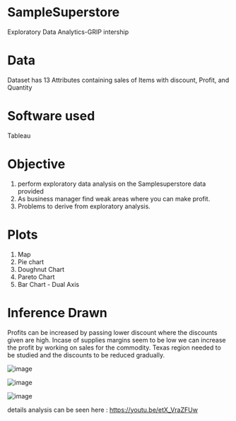 # SampleSuperstore
Exploratory Data Analytics-GRIP intership

# Data
Dataset has 13 Attributes containing sales of Items with discount, Profit, and Quantity

# Software used
Tableau

# Objective
1. perform exploratory data analysis on the Samplesuperstore data provided 
2. As business manager find weak areas where you can make profit.
3. Problems to derive from exploratory analysis.

# Plots
1. Map
2. Pie chart
3. Doughnut Chart
4. Pareto Chart
5. Bar Chart - Dual Axis

# Inference Drawn
Profits can be increased by passing lower discount where the discounts given are high.
Incase of supplies margins seem to be low we can increase the profit by working on sales for the commodity.
Texas region needed to be studied and the discounts to be reduced gradually.

![image](https://user-images.githubusercontent.com/78545675/142737597-06f8ff60-39c3-424c-b9a6-d07cccd6c94e.png)

![image](https://user-images.githubusercontent.com/78545675/142737602-d1cba263-7b21-4284-be16-d36f962bfdaf.png)

![image](https://user-images.githubusercontent.com/78545675/142737604-2e56dc98-609e-4c2c-bde7-53bf002013fe.png)

details analysis can be seen here : https://youtu.be/etX_VraZFUw
